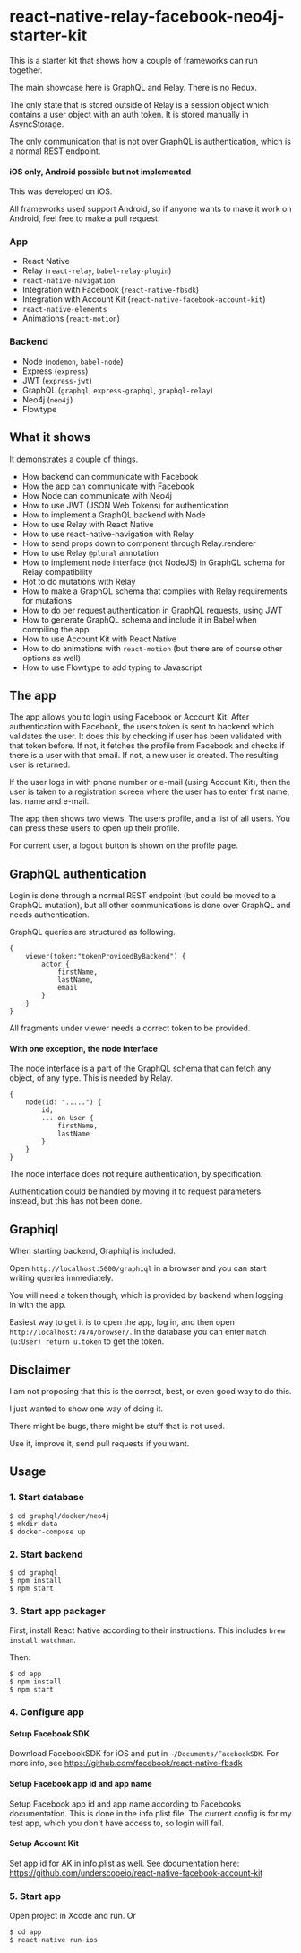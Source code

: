 # react-native-relay-facebook-neo4j-starter-kit

This is a starter kit that shows how a couple of frameworks can run together.

The main showcase here is GraphQL and Relay. There is no Redux.

The only state that is stored outside of Relay is a session object which contains a user object with an auth token. 
It is stored manually in AsyncStorage.

The only communication that is not over GraphQL is authentication, which is a normal REST endpoint.

#### iOS only, Android possible but not implemented

This was developed on iOS. 

All frameworks used support Android, so if anyone wants to make it work on Android, feel free to make a pull request.

### App
* React Native
* Relay (`react-relay`, `babel-relay-plugin`)
* `react-native-navigation`
* Integration with Facebook (`react-native-fbsdk`)
* Integration with Account Kit (`react-native-facebook-account-kit`)
* `react-native-elements`
* Animations (`react-motion`)

### Backend
* Node (`nodemon`, `babel-node`)
* Express (`express`)
* JWT (`express-jwt`)
* GraphQL (`graphql`, `express-graphql`, `graphql-relay`)
* Neo4j (`neo4j`)
* Flowtype

## What it shows

It demonstrates a couple of things.

* How backend can communicate with Facebook
* How the app can communicate with Facebook
* How Node can communicate with Neo4j
* How to use JWT (JSON Web Tokens) for authentication
* How to implement a GraphQL backend with Node
* How to use Relay with React Native
* How to use react-native-navigation with Relay
* How to send props down to component through Relay.renderer
* How to use Relay `@plural` annotation
* How to implement node interface (not NodeJS) in GraphQL schema for Relay compatibility
* Hot to do mutations with Relay
* How to make a GraphQL schema that complies with Relay requirements for mutations
* How to do per request authentication in GraphQL requests, using JWT
* How to generate GraphQL schema and include it in Babel when compiling the app
* How to use Account Kit with React Native
* How to do animations with `react-motion` (but there are of course other options as well)
* How to use Flowtype to add typing to Javascript

## The app

The app allows you to login using Facebook or Account Kit.
After authentication with Facebook, the users token is sent to backend which
validates the user.
It does this by checking if user has been validated with that token before.
If not, it fetches the profile from Facebook and checks if there is a user with that email.
If not, a new user is created.
The resulting user is returned.

If the user logs in with phone number or e-mail (using Account Kit), then the user is taken to a registration
screen where the user has to enter first name, last name and e-mail.

The app then shows two views. The users profile, and a list of all users.
You can press these users to open up their profile.

For current user, a logout button is shown on the profile page.

## GraphQL authentication

Login is done through a normal REST endpoint (but could be moved to a GraphQL mutation),
but all other communications is done over GraphQL and needs authentication.

GraphQL queries are structured as following.

```
{
    viewer(token:"tokenProvidedByBackend") {
        actor {
            firstName,
            lastName,
            email
        }
    }
}
```

All fragments under viewer needs a correct token to be provided.

#### With one exception, the node interface

The node interface is a part of the GraphQL schema that can fetch any object, of any type.
This is needed by Relay.

```
{
    node(id: ".....") {
        id,
        ... on User {
            firstName,
            lastName
        }
    }
}
```

The node interface does not require authentication, by specification.

Authentication could be handled by moving it to request parameters instead, but this has not been done.

## Graphiql

When starting backend, Graphiql is included.

Open `http://localhost:5000/graphiql` in a browser and you can start writing queries immediately.

You will need a token though, which is provided by backend when logging in with the app.

Easiest way to get it is to open the app, log in, and then open `http://localhost:7474/browser/`.
In the database you can enter `match (u:User) return u.token` to get the token.


## Disclaimer

I am not proposing that this is the correct, best, or even good way to do this.

I just wanted to show one way of doing it.

There might be bugs, there might be stuff that is not used.

Use it, improve it, send pull requests if you want.

## Usage ##

### 1. Start database

```
$ cd graphql/docker/neo4j
$ mkdir data
$ docker-compose up
```

### 2. Start backend

```
$ cd graphql
$ npm install
$ npm start
```
### 3. Start app packager

First, install React Native according to their instructions.
This includes `brew install watchman`.

Then:
```
$ cd app
$ npm install
$ npm start
```

### 4. Configure app

#### Setup Facebook SDK

Download FacebookSDK for iOS and put in `~/Documents/FacebookSDK`.
For more info, see https://github.com/facebook/react-native-fbsdk

#### Setup Facebook app id and app name

Setup Facebook app id and app name according to Facebooks documentation.
This is done in the info.plist file.
The current config is for my test app, which you don't have access to, so login will fail.

#### Setup Account Kit

Set app id for AK in info.plist as well.
See documentation here: https://github.com/underscopeio/react-native-facebook-account-kit

### 5. Start app

Open project in Xcode and run.
Or
```
$ cd app
$ react-native run-ios
```

